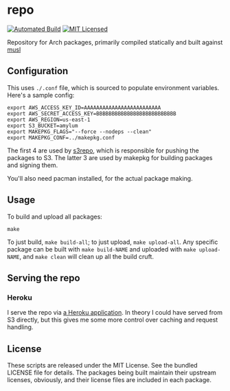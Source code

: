 repo
======

[![Automated Build](https://img.shields.io/docker/build/amylum/repo.svg)](https://hub.docker.com/r/amylum/repo/)
[![MIT Licensed](https://img.shields.io/badge/license-MIT-green.svg)](https://tldrlegal.com/license/mit-license)

Repository for Arch packages, primarily compiled statically and built against [musl](http://www.musl-libc.org/)

## Configuration

This uses `./.conf` file, which is sourced to populate environment variables. Here's a sample config:

```
export AWS_ACCESS_KEY_ID=AAAAAAAAAAAAAAAAAAAAAAAAA
export AWS_SECRET_ACCESS_KEY=BBBBBBBBBBBBBBBBBBBBBBBBBB
export AWS_REGION=us-east-1
export S3_BUCKET=amylum
export MAKEPKG_FLAGS="--force --nodeps --clean"
export MAKEPKG_CONF=../makepkg.conf
```

The first 4 are used by [s3repo](https://github.com/amylum/s3repo), which is responsible for pushing the packages to S3. The latter 3 are used by makepkg for building packages and signing them.

You'll also need pacman installed, for the actual package making.

## Usage

To build and upload all packages:

```
make
```

To just build, `make build-all`; to just upload, `make upload-all`. Any specific package can be built with `make build-NAME` and uploaded with `make upload-NAME`, and `make clean` will clean up all the build cruft.

## Serving the repo

### Heroku

I serve the repo via [a Heroku application](https://github.com/amylum/server). In theory I could have served from S3 directly, but this gives me some more control over caching and request handling.

## License

These scripts are released under the MIT License. See the bundled LICENSE file for details. The packages being built maintain their upstream licenses, obviously, and their license files are included in each package.

